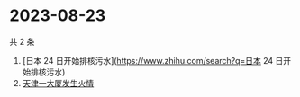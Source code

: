 # 2023-08-23

共 2 条

<!-- BEGIN ZHIHUSEARCH -->
<!-- 最后更新时间 Wed Aug 23 2023 05:07:13 GMT+0800 (China Standard Time) -->
1. [日本 24 日开始排核污水](https://www.zhihu.com/search?q=日本 24 日开始排核污水)
1. [天津一大厦发生火情](https://www.zhihu.com/search?q=天津一大厦发生火情)
<!-- END ZHIHUSEARCH -->

